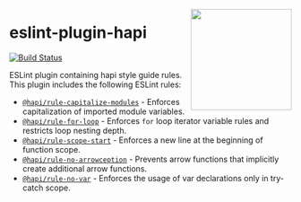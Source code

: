 <a href="http://hapijs.com"><img src="https://raw.githubusercontent.com/hapijs/assets/master/images/family.png" width="180px" align="right" /></a>

# eslint-plugin-hapi

[![Build Status](https://travis-ci.org/hapijs/eslint-plugin-hapi.svg?branch=master)](https://travis-ci.org/hapijs/eslint-plugin-hapi)

ESLint plugin containing hapi style guide rules. This plugin includes the following ESLint rules:

- [`@hapi/rule-capitalize-modules`](https://www.npmjs.com/package/@hapi/rule-capitalize-modules) - Enforces capitalization of imported module variables.
- [`@hapi/rule-for-loop`](https://www.npmjs.com/package/@hapi/rule-for-loop) - Enforces `for` loop iterator variable rules and restricts loop nesting depth.
- [`@hapi/rule-scope-start`](https://www.npmjs.com/package/@hapi/rule-scope-start) - Enforces a new line at the beginning of function scope.
- [`@hapi/rule-no-arrowception`](https://www.npmjs.com/package/@hapi/rule-no-arrowception) - Prevents arrow functions that implicitly create additional arrow functions.
- [`@hapi/rule-no-var`](https://www.npmjs.com/package/@hapi/rule-no-var) - Enforces the usage of var declarations only in try-catch scope.
